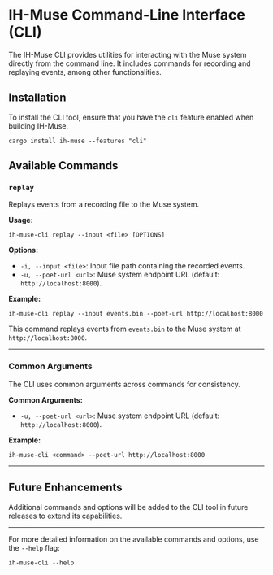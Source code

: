 # IH-Muse Command-Line Interface (CLI)

The IH-Muse CLI provides utilities for interacting with the Muse system directly from the command line. It includes commands for recording and replaying events, among other functionalities.

## Installation

To install the CLI tool, ensure that you have the `cli` feature enabled when building IH-Muse.

```shell
cargo install ih-muse --features "cli"
```

## Available Commands

### `replay`

Replays events from a recording file to the Muse system.

**Usage:**

```shell
ih-muse-cli replay --input <file> [OPTIONS]
```

**Options:**

- `-i, --input <file>`: Input file path containing the recorded events.
- `-u, --poet-url <url>`: Muse system endpoint URL (default: `http://localhost:8000`).

**Example:**

```shell
ih-muse-cli replay --input events.bin --poet-url http://localhost:8000
```

This command replays events from `events.bin` to the Muse system at `http://localhost:8000`.

---

### Common Arguments

The CLI uses common arguments across commands for consistency.

**Common Arguments:**

- `-u, --poet-url <url>`: Muse system endpoint URL (default: `http://localhost:8000`).

**Example:**

```shell
ih-muse-cli <command> --poet-url http://localhost:8000
```

---

## Future Enhancements

Additional commands and options will be added to the CLI tool in future releases to extend its capabilities.

---

For more detailed information on the available commands and options, use the `--help` flag:

```shell
ih-muse-cli --help
```
